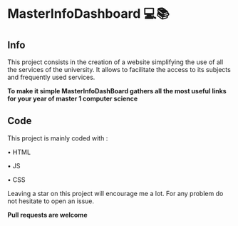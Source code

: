# MasterInfoDashboard ‍💻📚

## Info

This project consists in the creation of a website simplifying the use of all the services of the university. It allows to facilitate the access to its subjects and frequently used services. 

**To make it simple MasterInfoDashBoard gathers all the most useful links for your year of master 1 computer science**

## Code

This project is mainly coded with : 

• HTML

• JS

• CSS

Leaving a star on this project will encourage me a lot. For any problem do not hesitate to open an issue. 

**Pull requests are welcome**
